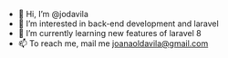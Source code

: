 - 👋 Hi, I’m @jodavila
- 👀 I’m interested in back-end development and laravel
- 🌱 I’m currently learning new features of laravel 8
- 📫 To reach me, mail me joanaoldavila@gmail.com

<!---
jodavila/jodavila is a ✨ special ✨ repository because its `README.md` (this file) appears on your GitHub profile.
You can click the Preview link to take a look at your changes.
--->
